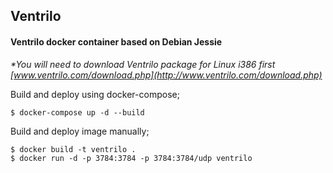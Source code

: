 ## Ventrilo

#### Ventrilo docker container based on Debian Jessie

_*You will need to download Ventrilo package for Linux i386 first [www.ventrilo.com/download.php](http://www.ventrilo.com/download.php)_

Build and deploy using docker-compose;

    $ docker-compose up -d --build

Build and deploy image manually;

    $ docker build -t ventrilo .
    $ docker run -d -p 3784:3784 -p 3784:3784/udp ventrilo
